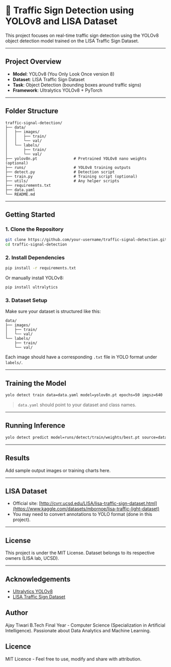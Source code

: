 # 🚦 Traffic Sign Detection using YOLOv8 and LISA Dataset

This project focuses on real-time traffic sign detection using the YOLOv8 object detection model trained on the LISA Traffic Sign Dataset.

---

## Project Overview

- **Model**: YOLOv8 (You Only Look Once version 8)
- **Dataset**: LISA Traffic Sign Dataset
- **Task**: Object Detection (bounding boxes around traffic signs)
- **Framework**: Ultralytics YOLOv8 + PyTorch

---

## Folder Structure

```
traffic-signal-detection/
├── data/
│   ├── images/
│   │   ├── train/
│   │   └── val/
│   └── labels/
│       ├── train/
│       └── val/
├── yolov8n.pt                # Pretrained YOLOv8 nano weights (optional)
├── runs/                     # YOLOv8 training outputs
├── detect.py                 # Detection script
├── train.py                  # Training script (optional)
├── utils/                    # Any helper scripts
├── requirements.txt
├── data.yaml
└── README.md
```

---

## Getting Started

### 1. Clone the Repository

```bash
git clone https://github.com/your-username/traffic-signal-detection.git
cd traffic-signal-detection
```

### 2. Install Dependencies

```bash
pip install -r requirements.txt
```

Or manually install YOLOv8:

```bash
pip install ultralytics
```

### 3. Dataset Setup

Make sure your dataset is structured like this:

```
data/
├── images/
│   ├── train/
│   └── val/
└── labels/
    ├── train/
    └── val/
```

Each image should have a corresponding `.txt` file in YOLO format under `labels/`.

---

## Training the Model

```bash
yolo detect train data=data.yaml model=yolov8n.pt epochs=50 imgsz=640
```

> `data.yaml` should point to your dataset and class names.

---

## Running Inference

```bash
yolo detect predict model=runs/detect/train/weights/best.pt source=data/images/val
```

---

## Results

Add sample output images or training charts here.

---

## LISA Dataset

- Official site: [http://cvrr.ucsd.edu/LISA/lisa-traffic-sign-dataset.html](https://www.kaggle.com/datasets/mbornoe/lisa-traffic-light-dataset)
- You may need to convert annotations to YOLO format (done in this project).

---

## License

This project is under the MIT License. Dataset belongs to its respective owners (LISA lab, UCSD).

---

## Acknowledgements

- [Ultralytics YOLOv8](https://github.com/ultralytics/ultralytics)
- [LISA Traffic Sign Dataset](http://cvrr.ucsd.edu/LISA/lisa-traffic-sign-dataset.html)

## Author
Ajay Tiwari
B.Tech Final Year - Computer Science (Specialization in Artificial Intelligence). 
Passionate about Data Analytics and Machine Learning.

## Licence
MIT Licence - Feel free to use, modify and share with attribution.


